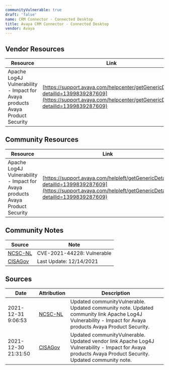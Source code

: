 ```yaml
---
communityVulnerable: true
draft: 'false'
name: CRM Connector - Connected Desktop
title: Avaya CRM Connector - Connected Desktop
vendor: Avaya
---
```


## Vendor Resources
| Resource | Link |
| --- | --- |
| Apache Log4J Vulnerability - Impact for Avaya products Avaya Product Security | [https://support.avaya.com/helpcenter/getGenericDetails?detailId=1399839287609](https://support.avaya.com/helpcenter/getGenericDetails?detailId=1399839287609) |

## Community Resources
| Resource | Link |
| --- | --- |
| Apache Log4J Vulnerability - Impact for Avaya products Avaya Product Security | [https://support.avaya.com/helpleft/getGenericDetails?detailId=1399839287609](https://support.avaya.com/helpleft/getGenericDetails?detailId=1399839287609) |

## Community Notes
| Source | Note |
| --- | --- |
| [NCSC-NL](https://github.com/NCSC-NL/log4shell/blob/main/software/README.md) | CVE-2021-44228: Vulnerable </ul> |
| [CISAGov](https://raw.githubusercontent.com/cisagov/log4j-affected-db/develop/README.md) | Last Update: 12/14/2021 |

## Sources
| Date | Attribution | Description |
| --- | --- | --- |
| 2021-12-31 9:06:53 | [NCSC-NL](https://github.com/NCSC-NL/log4shell/blob/main/software/README.md) | Updated communityVulnerable. Updated community note. Updated community link Apache Log4J Vulnerability - Impact for Avaya products Avaya Product Security.  |
| 2021-12-30 21:31:50 | [CISAGov](https://raw.githubusercontent.com/cisagov/log4j-affected-db/develop/README.md) | Updated communityVulnerable. Updated vendor link Apache Log4J Vulnerability - Impact for Avaya products Avaya Product Security. Updated community note.  |
